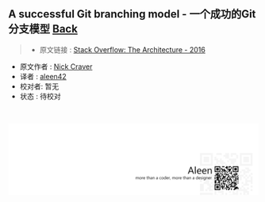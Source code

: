 ## A successful Git branching model - 一个成功的Git分支模型 [**Back**](./../translation.md)

> * 原文链接 : [Stack Overflow: The Architecture - 2016](http://nickcraver.com/blog/2016/02/17/stack-overflow-the-architecture-2016-edition/)
* 原文作者 : [Nick Craver](https://github.com/NickCraver)
* 译者 : [aleen42](https://github.com/aleen42) 
* 校对者: 暂无
* 状态 :  待校对

&#160; &#160; &#160; &#160;

<a href="http://aleen42.github.io/" target="_blank" ><img src="./../../pic/tail.gif"></a>
